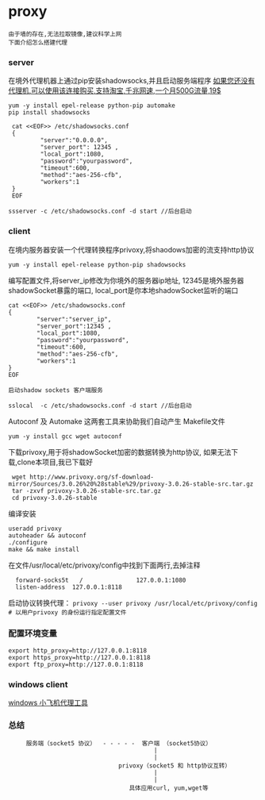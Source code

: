 # proxy
    由于墙的存在,无法拉取镜像,建议科学上网
    下面介绍怎么搭建代理

### server
   在境外代理机器上通过pip安装shadowsocks,并且启动服务端程序
   [如果您还没有代理机,可以使用该连接购买,支持淘宝,千兆网速,一个月500G流量,19$](https://bandwagonhost.com/aff.php?aff=39010)
   ```
   yum -y install epel-release python-pip automake
   pip install shadowsocks
   ```

   ```
    cat <<EOF>> /etc/shadowsocks.conf
    {
            "server":"0.0.0.0",
            "server_port": 12345 ,
            "local_port":1080,
            "password":"yourpassword",
            "timeout":600,
            "method":"aes-256-cfb",
            "workers":1
    }
    EOF
   ```

   ```
   ssserver -c /etc/shadowsocks.conf -d start //后台启动
   ```

    
### client
   在境内服务器安装一个代理转换程序privoxy,将shaodows加密的流支持http协议
   ```
   yum -y install epel-release python-pip shadowsocks
   ```

   编写配置文件,将server_ip修改为你境外的服务器ip地址,
   12345是境外服务器shadowSocket暴露的端口,
   local_port是你本地shadowSocket监听的端口
   ```
   cat <<EOF>> /etc/shadowsocks.conf
   {
           "server":"server_ip",
           "server_port":12345 ,
           "local_port":1080,
           "password":"yourpassword",
           "timeout":600,
           "method":"aes-256-cfb",
           "workers":1
   }
   EOF
   ```

    启动shadow sockets 客户端服务
   ```
   sslocal  -c /etc/shadowsocks.conf -d start //后台启动
   ```

   Autoconf 及 Automake 这两套工具来协助我们自动产生 Makefile文件
   ```
   yum -y install gcc wget autoconf

   ```

  下载privoxy,用于将shadowSocket加密的数据转换为http协议,
  如果无法下载,clone本项目,我已下载好
  ```
   wget http://www.privoxy.org/sf-download-mirror/Sources/3.0.26%20%28stable%29/privoxy-3.0.26-stable-src.tar.gz
   tar -zxvf privoxy-3.0.26-stable-src.tar.gz
   cd privoxy-3.0.26-stable
   ```

   编译安装
   ```
   useradd privoxy
   autoheader && autoconf
   ./configure
   make && make install
   ```

  在文件/usr/local/etc/privoxy/config中找到下面两行,去掉注释
  ```
    forward-socks5t   /               127.0.0.1:1080
    listen-address  127.0.0.1:8118
  ```
    
   启动协议转换代理：
   `privoxy --user privoxy /usr/local/etc/privoxy/config  # 以用户privoxy 的身份运行指定配置文件`
    
### 配置环境变量
    export http_proxy=http://127.0.0.1:8118 
    export https_proxy=http://127.0.0.1:8118 
    export ftp_proxy=http://127.0.0.1:8118

### windows client
   [windows 小飞机代理工具](https://github.com/shadowsocks/shadowsocks-windows/releases)


### 总结
   ```
    	服务端（socket5 协议）  - - - - -  客户端 （socket5协议）
    										|
    										|
    							  privoxy（socket5 和 http协议互转）
    										|
    										|
                                     具体应用curl, yum,wget等
   ```
